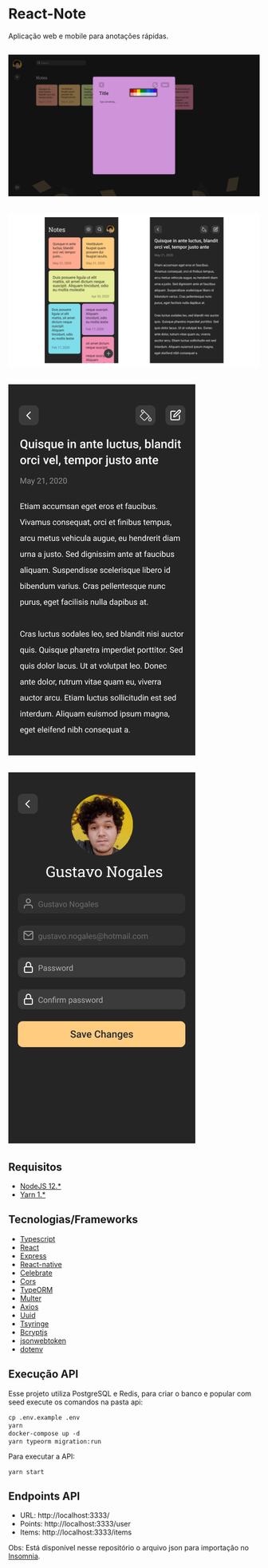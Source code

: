 # React-Note

Aplicação web e mobile para anotações rápidas.

![Homepage web](.github/web_home.png)
---
![Homepage app](.github/mobile_home.png)
---
![Homepage app](.github/mobile_note.png)
---
![Homepage app](.github/mobile_profile.png)
---

## Requisitos

- [NodeJS 12.*](https://nodejs.org/en/download/)
- [Yarn 1.*](https://yarnpkg.com/getting-started/install/)

## Tecnologias/Frameworks

- [Typescript](https://www.typescriptlang.org/)
- [React](https://github.com/facebook/react)
- [Express](https://expressjs.com/)
- [React-native](https://reactnative.dev/)
- [Celebrate](https://github.com/arb/celebrate/)
- [Cors](https://github.com/expressjs/cors/)
- [TypeORM](https://typeorm.io/#/)
- [Multer](https://github.com/expressjs/multer)
- [Axios](https://github.com/axios/axios)
- [Uuid](https://www.npmjs.com/package/uuid/)
- [Tsyringe](https://github.com/microsoft/tsyringe/)
- [Bcryptjs](https://www.npmjs.com/package/bcryptjs/)
- [jsonwebtoken](https://www.npmjs.com/package/jsonwebtoken/)
- [dotenv](https://github.com/motdotla/dotenv/)

<!-- ## Padrões de projeto

- *Clean Architecture* -->

## Execução API

Esse projeto utiliza PostgreSQL e Redis, para criar o banco e popular com seed execute os comandos na pasta api:
```
cp .env.example .env
yarn
docker-compose up -d
yarn typeorm migration:run
```
Para executar a API:

```shell script
yarn start
```

## Endpoints API

- URL: http://localhost:3333/
- Points: http://localhost:3333/user
- Items: http://localhost:3333/items

Obs: Está disponível nesse repositório o arquivo json para importação no [Insomnia](https://insomnia.rest/download/).

<!-- ## Endpoints Web

- URL: http://localhost:3000/
- Session: http://localhost:3000/session
- User: http://localhost:3000/user -->
